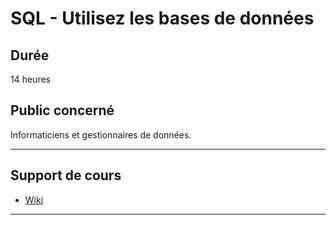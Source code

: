 # SQL - Utilisez les bases de données

## Durée

14 heures

## Public concerné

Informaticiens et gestionnaires de données.

___

## Support de cours

* [Wiki](https://github.com/seeren-training/SQL/wiki)

___